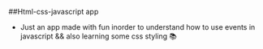 ##Html-css-javascript app

- Just an app made with fun inorder to understand how to use events in javascript && also learning some css styling 📚
